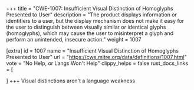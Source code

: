 +++
title = "CWE-1007: Insufficient Visual Distinction of Homoglyphs Presented to User"
description	= "The product displays information or identifiers to a user, but the display mechanism does not make it easy for the user to distinguish between visually similar or identical glyphs (homoglyphs), which may cause the user to misinterpret a glyph and perform an unintended, insecure action."
weight = 1007

[extra]
id = 1007
name = "Insufficient Visual Distinction of Homoglyphs Presented to User"
url = "https://cwe.mitre.org/data/definitions/1007.html"
vote = "No Help, or Langs Won't Help"
clippy_helps = false
rust_docs_links = [
	
]
+++
Visual distinctions aren't a language weakness
